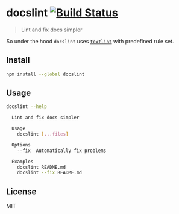 # docslint [![Build Status][travis-image]][travis-url]

> Lint and fix docs simpler

So under the hood `docslint` uses [`textlint`][textlint] with predefined rule set.

## Install

```sh
npm install --global docslint
```

## Usage

```sh
docslint --help

  Lint and fix docs simpler

  Usage
    docslint [...files]

  Options
    --fix  Automatically fix problems

  Examples
    docslint README.md
    docslint --fix README.md
```

## License

MIT

[travis-url]: https://travis-ci.org/andrepolischuk/docslint
[travis-image]: https://travis-ci.org/andrepolischuk/docslint.svg?branch=master

[textlint]: https://github.com/textlint/textlint
